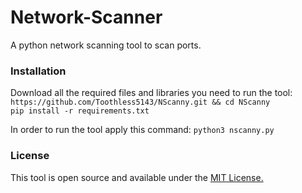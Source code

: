 # Network-Scanner
A python network scanning tool to scan ports.

### Installation
Download all the required files and libraries you need to run the tool:<br>
`https://github.com/Toothless5143/NScanny.git && cd NScanny` <br>
`pip install -r requirements.txt`

In order to run the tool apply this command:
`python3 nscanny.py`

### License
This tool is open source and available under the [MIT License.](/LICENSE)
